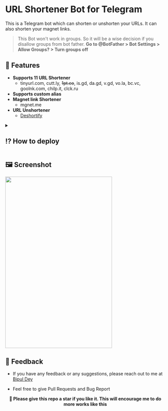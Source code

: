 
# URL Shortener Bot for Telegram

This is a Telegram bot which can shorten or unshorten your URLs. It can also shorten your magnet links. 
> This Bot won't work in groups. So it will be a wise decision if you disallow groups from bot father. **Go to @BotFather > Bot Settings > Allow Groups? > Turn groups off**


## 🚀 Features

- **Supports 11 URL Shortener**
    - tinyurl.com, cutt.ly, ~~1pt.co~~, is.gd, da.gd, v.gd, vo.la, bc.vc, goolnk.com, chilp.it, clck.ru
- **Supports custom alias**
- **Magnet link Shortener**
    - mgnet.me
- **URL Unshortener**
    - [Deshortify](https://www.npmjs.com/package/deshortify)

<details>
    <summary><h2>⁉️ How to deploy</h2></summary>
<ol>
<li>Fork this repo</li>
<li>From <a href="https://t.me/BotFather">BotFather</a> make a new bot and copy the BOT_TOKEN and paste it in the sample.env</li>
<li>Write <code>/mybots</code> and select your bot and then **Edit Bot > Edit Commands** and paste the below Commands</li>
<pre>
unshorten - Unshorten a shortened URL (/unshorten <URL>) 🗜
features - Show the list of features 🚀
start - Check if I am alive 🤨
help - Get some help 🆘
</pre>
<li>Go to <a href="https://tinyurl.com/app">TinyUrl</a>, <a href="https://cutt.ly/">Cuttly</a>, <a href="https://vo.la/">Vola</a>, <a href="https://bc.vc/">Bcvc</a> and sign up to get an api key</li>
<li>Copy the api keys and paste them in the sample.env file</li>
<li>Press <code>Commit New File</code></li>
<li>Go to <a href="https://replit.com/signup?from=landing">Replit</a> and signup with your github account</li>
<li>Press <code>+ Create</code> tab</li>
<li>Press <code>Import from Github</code> and select the forked repo</li>
<li>Go to the Secrets tab</li>
</br>
<p align="left">
    <img src="https://telegra.ph/file/e2565dd6e2ea7ab792f90.png">
</p>
<li> Add the sample.env keys and values one by one and click <code>Add new Secret</code></li> </br>
<p align="left">
    <img src="https://telegra.ph/file/32b386ed7afea6270af7e.png">
</p>
<li> After adding all 5 Secrets it should look like this</li> </br>
<p align="left">
    <img src="https://telegra.ph/file/17303148f87a74739313b.png">
</p>
<li> Press the <code>Run</code> button and you should see something like this in the console</li></br>
<p align="left">
    <img src="https://telegra.ph/file/63cfa0b6ad0e6dbcf869a.png">
</p>
<li> Copy the url from the browser preview tab</li></br>
<p align="left">
    <img src="https://telegra.ph/file/5159ec265faa4f3bcfa90.png">
</p>
<blockquote>Add the url in a cron job website to prevent replit from going to sleep</blockquote>
<li> Go to <a href="https://cron-job.org/en/">Cron-job</a> and sign up</li>
<li> Then go to the <code>Cronjobs</code> tab and click <code>Create  Cronjob</code> button</li>
<li> Give it a title and paste the copied replit url in the <code>URL</code> field then change the <b>Execution Schedule</b> to <code>Every 1 minute(s)</code> </li></br>
<p align="left">
    <img src="https://telegra.ph/file/0956f42c048ff09c00252.png">
</p>
<li> Then press create done now just check the bot it should work fine 24/7</li>
</ol>
</details>

    
## 🖼️ Screenshot

<img height="540" width="336" src="https://telegra.ph/file/ded190af77245cb7adcac.png"></img>

## 📨 Feedback

- If you have any feedback or any suggestions, please reach out to me at [Bipul Dey](https://t.me/bipuldey19)

- Feel free to give Pull Requests and Bug Report

<p align="center"><b>🖤 Please give this repo a star if you like it. This will encourage me to do more works like this</b><p>

